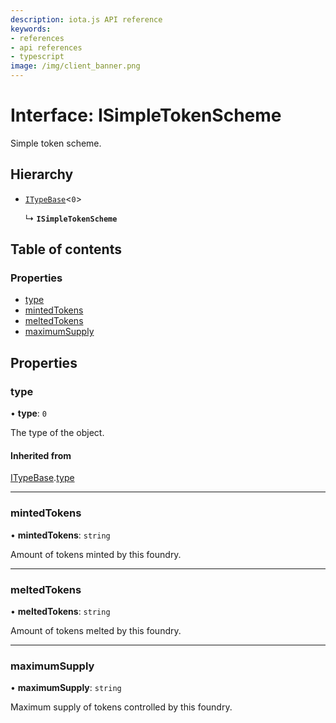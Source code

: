 ```yaml
---
description: iota.js API reference
keywords:
- references
- api references
- typescript
image: /img/client_banner.png
---
```

# Interface: ISimpleTokenScheme

Simple token scheme.

## Hierarchy

- [`ITypeBase`](ITypeBase.md)<``0``\>

  ↳ **`ISimpleTokenScheme`**

## Table of contents

### Properties

- [type](ISimpleTokenScheme.md#type)
- [mintedTokens](ISimpleTokenScheme.md#mintedtokens)
- [meltedTokens](ISimpleTokenScheme.md#meltedtokens)
- [maximumSupply](ISimpleTokenScheme.md#maximumsupply)

## Properties

### type

• **type**: ``0``

The type of the object.

#### Inherited from

[ITypeBase](ITypeBase.md).[type](ITypeBase.md#type)

___

### mintedTokens

• **mintedTokens**: `string`

Amount of tokens minted by this foundry.

___

### meltedTokens

• **meltedTokens**: `string`

Amount of tokens melted by this foundry.

___

### maximumSupply

• **maximumSupply**: `string`

Maximum supply of tokens controlled by this foundry.
